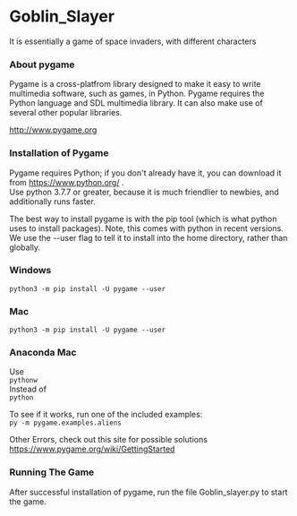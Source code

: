 # Goblin_Slayer
It is essentially a game of space invaders, with different characters

### About pygame
Pygame is a cross-platfrom library designed to make it easy to write multimedia software, such as games, in Python. Pygame requires the Python language and SDL multimedia library. It can also make use of several other popular libraries.

http://www.pygame.org

### Installation of Pygame
Pygame requires Python; if you don't already have it, you can download it from https://www.python.org/ .  
Use python 3.7.7 or greater, because it is much friendlier to newbies, and additionally runs faster.  

The best way to install pygame is with the pip tool (which is what python uses to install packages). Note, this comes with python in recent versions.  
We use the --user flag to tell it to install into the home directory, rather than globally.

### Windows
`python3 -m pip install -U pygame --user`  
### Mac
`python3 -m pip install -U pygame --user`
### Anaconda Mac
Use  
`pythonw`  
Instead of  
`python`

To see if it works, run one of the included examples:  
`py -m pygame.examples.aliens`  

Other Errors, check out this site for possible solutions  
https://www.pygame.org/wiki/GettingStarted  

### Running The Game
After successful installation of pygame, run the file Goblin_slayer.py to start the game.
